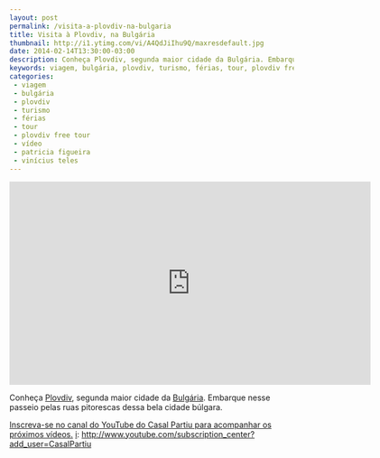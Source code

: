 ```yaml
---
layout: post
permalink: /visita-a-plovdiv-na-bulgaria
title: Visita à Plovdiv, na Bulgária
thumbnail: http://i1.ytimg.com/vi/A4QdJiIhu9Q/maxresdefault.jpg
date: 2014-02-14T13:30:00-03:00
description: Conheça Plovdiv, segunda maior cidade da Bulgária. Embarque nesse passeio pelas ruas pitorescas dessa bela cidade búlgara.
keywords: viagem, bulgária, plovdiv, turismo, férias, tour, plovdiv free tour, vídeo, patricia figueira, vinícius teles
categories:
 - viagem
 - bulgária
 - plovdiv
 - turismo
 - férias
 - tour
 - plovdiv free tour
 - vídeo
 - patricia figueira
 - vinícius teles
---
```

<div class="center">
<iframe width="640" height="360" src="http://www.youtube.com/embed/A4QdJiIhu9Q" frameborder="0" allowfullscreen></iframe>
</div>

Conheça [Plovdiv][pl], segunda maior cidade da [Bulgária][b]. Embarque nesse passeio pelas ruas pitorescas dessa bela cidade búlgara.

[Inscreva-se no canal do YouTube do Casal Partiu para acompanhar os próximos vídeos.][i] 
[i]: http://www.youtube.com/subscription_center?add_user=CasalPartiu

[i]:     http://www.youtube.com/subscription_center?add_user=CasalPartiu
[pl]:    http://wikitravel.org/en/Plovdiv
[b]:     http://wikitravel.org/pt/Bulg%C3%A1ria
